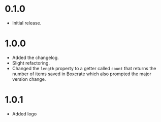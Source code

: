 # 0.1.0

* Initial release.

# 1.0.0

* Added the changelog.
* Slight refactoring.
* Changed the `length` property to a getter called `count` that returns the number of items saved in Boxcrate which also prompted the major version change.

# 1.0.1

* Added logo